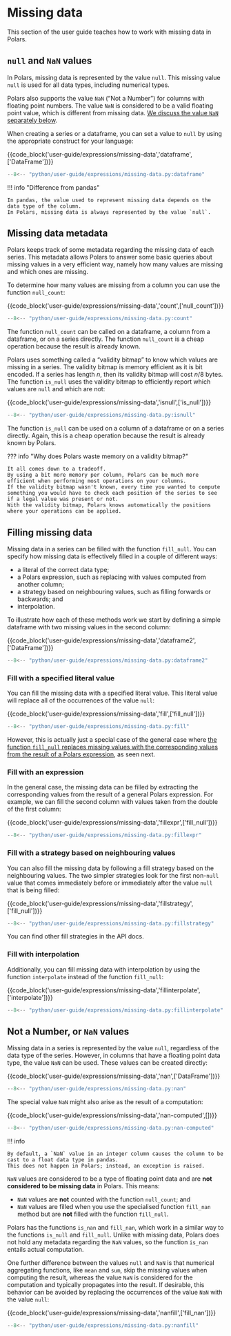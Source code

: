 # Missing data

This section of the user guide teaches how to work with missing data in Polars.

## `null` and `NaN` values

In Polars, missing data is represented by the value `null`. This missing value `null` is used for
all data types, including numerical types.

Polars also supports the value `NaN` (“Not a Number”) for columns with floating point numbers. The
value `NaN` is considered to be a valid floating point value, which is different from missing data.
[We discuss the value `NaN` separately below](#not-a-number-or-nan-values).

When creating a series or a dataframe, you can set a value to `null` by using the appropriate
construct for your language:

{{code_block('user-guide/expressions/missing-data','dataframe',['DataFrame'])}}

```python exec="on" result="text" session="user-guide/missing-data"
--8<-- "python/user-guide/expressions/missing-data.py:dataframe"
```

!!! info "Difference from pandas"

    In pandas, the value used to represent missing data depends on the data type of the column.
    In Polars, missing data is always represented by the value `null`.

## Missing data metadata

Polars keeps track of some metadata regarding the missing data of each series. This metadata allows
Polars to answer some basic queries about missing values in a very efficient way, namely how many
values are missing and which ones are missing.

To determine how many values are missing from a column you can use the function `null_count`:

{{code_block('user-guide/expressions/missing-data','count',['null_count'])}}

```python exec="on" result="text" session="user-guide/missing-data"
--8<-- "python/user-guide/expressions/missing-data.py:count"
```

The function `null_count` can be called on a dataframe, a column from a dataframe, or on a series
directly. The function `null_count` is a cheap operation because the result is already known.

Polars uses something called a “validity bitmap” to know which values are missing in a series. The
validity bitmap is memory efficient as it is bit encoded. If a series has length $n$, then its
validity bitmap will cost $n / 8$ bytes. The function `is_null` uses the validity bitmap to
efficiently report which values are `null` and which are not:

{{code_block('user-guide/expressions/missing-data','isnull',['is_null'])}}

```python exec="on" result="text" session="user-guide/missing-data"
--8<-- "python/user-guide/expressions/missing-data.py:isnull"
```

The function `is_null` can be used on a column of a dataframe or on a series directly. Again, this
is a cheap operation because the result is already known by Polars.

??? info "Why does Polars waste memory on a validity bitmap?"

    It all comes down to a tradeoff.
    By using a bit more memory per column, Polars can be much more efficient when performing most operations on your columns.
    If the validity bitmap wasn't known, every time you wanted to compute something you would have to check each position of the series to see if a legal value was present or not.
    With the validity bitmap, Polars knows automatically the positions where your operations can be applied.

## Filling missing data

Missing data in a series can be filled with the function `fill_null`. You can specify how missing
data is effectively filled in a couple of different ways:

- a literal of the correct data type;
- a Polars expression, such as replacing with values computed from another column;
- a strategy based on neighbouring values, such as filling forwards or backwards; and
- interpolation.

To illustrate how each of these methods work we start by defining a simple dataframe with two
missing values in the second column:

{{code_block('user-guide/expressions/missing-data','dataframe2',['DataFrame'])}}

```python exec="on" result="text" session="user-guide/missing-data"
--8<-- "python/user-guide/expressions/missing-data.py:dataframe2"
```

### Fill with a specified literal value

You can fill the missing data with a specified literal value. This literal value will replace all of
the occurrences of the value `null`:

{{code_block('user-guide/expressions/missing-data','fill',['fill_null'])}}

```python exec="on" result="text" session="user-guide/missing-data"
--8<-- "python/user-guide/expressions/missing-data.py:fill"
```

However, this is actually just a special case of the general case where
[the function `fill_null` replaces missing values with the corresponding values from the result of a Polars expression](#fill-with-a-strategy-based-on-neighbouring-values),
as seen next.

### Fill with an expression

In the general case, the missing data can be filled by extracting the corresponding values from the
result of a general Polars expression. For example, we can fill the second column with values taken
from the double of the first column:

{{code_block('user-guide/expressions/missing-data','fillexpr',['fill_null'])}}

```python exec="on" result="text" session="user-guide/missing-data"
--8<-- "python/user-guide/expressions/missing-data.py:fillexpr"
```

### Fill with a strategy based on neighbouring values

You can also fill the missing data by following a fill strategy based on the neighbouring values.
The two simpler strategies look for the first non-`null` value that comes immediately before or
immediately after the value `null` that is being filled:

{{code_block('user-guide/expressions/missing-data','fillstrategy',['fill_null'])}}

```python exec="on" result="text" session="user-guide/missing-data"
--8<-- "python/user-guide/expressions/missing-data.py:fillstrategy"
```

You can find other fill strategies in the API docs.

### Fill with interpolation

Additionally, you can fill missing data with interpolation by using the function `interpolate`
instead of the function `fill_null`:

{{code_block('user-guide/expressions/missing-data','fillinterpolate',['interpolate'])}}

```python exec="on" result="text" session="user-guide/missing-data"
--8<-- "python/user-guide/expressions/missing-data.py:fillinterpolate"
```

## Not a Number, or `NaN` values

Missing data in a series is represented by the value `null`, regardless of the data type of the
series. However, in columns that have a floating point data type, the value `NaN` can be used. These
values can be created directly:

{{code_block('user-guide/expressions/missing-data','nan',['DataFrame'])}}

```python exec="on" result="text" session="user-guide/missing-data"
--8<-- "python/user-guide/expressions/missing-data.py:nan"
```

The special value `NaN` might also arise as the result of a computation:

{{code_block('user-guide/expressions/missing-data','nan-computed',[])}}

```python exec="on" result="text" session="user-guide/missing-data"
--8<-- "python/user-guide/expressions/missing-data.py:nan-computed"
```

!!! info

    By default, a `NaN` value in an integer column causes the column to be cast to a float data type in pandas.
    This does not happen in Polars; instead, an exception is raised.

`NaN` values are considered to be a type of floating point data and are **not considered to be
missing data** in Polars. This means:

- `NaN` values are **not** counted with the function `null_count`; and
- `NaN` values are filled when you use the specialised function `fill_nan` method but are **not**
  filled with the function `fill_null`.

Polars has the functions `is_nan` and `fill_nan`, which work in a similar way to the functions
`is_null` and `fill_null`. Unlike with missing data, Polars does not hold any metadata regarding the
`NaN` values, so the function `is_nan` entails actual computation.

One further difference between the values `null` and `NaN` is that numerical aggregating functions,
like `mean` and `sum`, skip the missing values when computing the result, whereas the value `NaN` is
considered for the computation and typically propagates into the result. If desirable, this behavior
can be avoided by replacing the occurrences of the value `NaN` with the value `null`:

{{code_block('user-guide/expressions/missing-data','nanfill',['fill_nan'])}}

```python exec="on" result="text" session="user-guide/missing-data"
--8<-- "python/user-guide/expressions/missing-data.py:nanfill"
```
